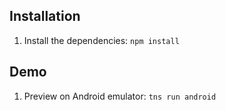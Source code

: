 ## Installation

1. Install the dependencies: ``npm install``

## Demo

1. Preview on Android emulator: ``tns run android``
